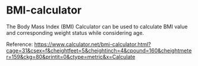 # BMI-calculator
The Body Mass Index (BMI) Calculator can be used to calculate BMI value and corresponding weight status while considering age. 

Reference: https://www.calculator.net/bmi-calculator.html?cage=31&csex=f&cheightfeet=5&cheightinch=4&cpound=160&cheightmeter=159&ckg=80&printit=0&ctype=metric&x=Calculate

